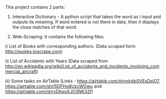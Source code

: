 This project contains 2 parts:

1) Interactive Dictionary - A python script that takes the word as i input and outputs its meaning. If word entered is not there in data, then it displays the close matches of that word.

2) Web-Scraping: It contains the following files:

i) List of Books with corresponding authors. (Data scraped form http://quotes.toscrape.com)

ii) List of Accidents with Years (Data scraped from http://en.wikipedia.org/wiki/List_of_accidents_and_incidents_involving_commercial_aircraft)

iii) Some tasks on AirTable (Links - https://airtable.com/shrnlckbSVEsDsjO7, https://airtable.com/shrI5DFHo8UzcWGwu and https://airtable.com/shryDhquXJO3NK32f)
